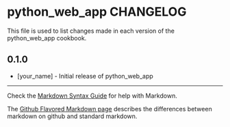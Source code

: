 # python_web_app CHANGELOG

This file is used to list changes made in each version of the python_web_app cookbook.

## 0.1.0
- [your_name] - Initial release of python_web_app

- - -
Check the [Markdown Syntax Guide](http://daringfireball.net/projects/markdown/syntax) for help with Markdown.

The [Github Flavored Markdown page](http://github.github.com/github-flavored-markdown/) describes the differences between markdown on github and standard markdown.
